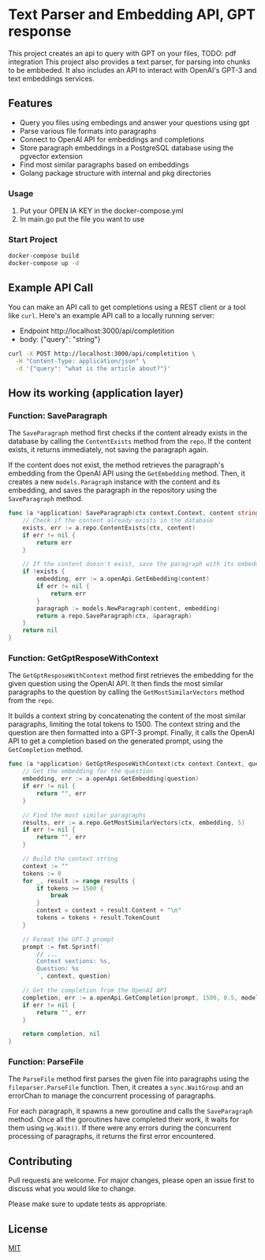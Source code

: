 # Text Parser and Embedding API, GPT response

This project creates an api to query with GPT on your files, TODO: pdf integration
This project also provides a text parser, for parsing into chunks to be embbeded.
It also includes an API to interact with OpenAI's GPT-3 and text embeddings services.

## Features

- Query you files using embedings and answer your questions using gpt
- Parse various file formats into paragraphs
- Connect to OpenAI API for embeddings and completions
- Store paragraph embeddings in a PostgreSQL database using the pgvector extension
- Find most similar paragraphs based on embeddings
- Golang package structure with internal and pkg directories

### Usage

1. Put your OPEN IA KEY in the docker-compose.yml
2. In main.go put the file you want to use

### Start Project

```bash
docker-compose build
docker-compose up -d
```

## Example API Call

You can make an API call to get completions using a REST client or a tool like `curl`. Here's an example API call to a locally running server:

- Endpoint http://localhost:3000/api/completition
- body: {"query": "string"}

```bash
curl -X POST http://localhost:3000/api/completition \
  -H "Content-Type: application/json" \
  -d '{"query": "what is the article about?"}'
```

## How its working (application layer)

### Function: SaveParagraph

The `SaveParagraph` method first checks if the content already exists in the database by calling the `ContentExists` method from the `repo`. If the content exists, it returns immediately, not saving the paragraph again.

If the content does not exist, the method retrieves the paragraph's embedding from the OpenAI API using the `GetEmbedding` method. Then, it creates a new `models.Paragraph` instance with the content and its embedding, and saves the paragraph in the repository using the `SaveParagraph` method.

```go
func (a *application) SaveParagraph(ctx context.Context, content string) error {
	// Check if the content already exists in the database
	exists, err := a.repo.ContentExists(ctx, content)
	if err != nil {
		return err
	}

	// If the content doesn't exist, save the paragraph with its embedding
	if !exists {
		embedding, err := a.openApi.GetEmbedding(content)
		if err != nil {
			return err
		}
		paragraph := models.NewParagraph(content, embedding)
		return a.repo.SaveParagraph(ctx, &paragraph)
	}
	return nil
}
```

### Function: GetGptResposeWithContext

The `GetGptResposeWithContext` method first retrieves the embedding for the given question using the OpenAI API. It then finds the most similar paragraphs to the question by calling the `GetMostSimilarVectors` method from the `repo`.

It builds a context string by concatenating the content of the most similar paragraphs, limiting the total tokens to 1500. The context string and the question are then formatted into a GPT-3 prompt. Finally, it calls the OpenAI API to get a completion based on the generated prompt, using the `GetCompletion` method.

```go
func (a *application) GetGptResposeWithContext(ctx context.Context, question string, model string) (string, error) {
	// Get the embedding for the question
	embedding, err := a.openApi.GetEmbedding(question)
	if err != nil {
		return "", err
	}

	// Find the most similar paragraphs
	results, err := a.repo.GetMostSimilarVectors(ctx, embedding, 5)
	if err != nil {
		return "", err
	}

	// Build the context string
	context := ""
	tokens := 0
	for _, result := range results {
		if tokens >= 1500 {
			break
		}
		context = context + result.Content + "\n"
		tokens = tokens + result.TokenCount
	}

	// Format the GPT-3 prompt
	prompt := fmt.Sprintf(`
		// ...
		Context sextions: %s,
		Question: %s
		`, context, question)

	// Get the completion from the OpenAI API
	completion, err := a.openApi.GetCompletion(prompt, 1500, 0.5, model)
	if err != nil {
		return "", err
	}

	return completion, nil
}
```

### Function: ParseFile

The `ParseFile` method first parses the given file into paragraphs using the `fileparser.ParseFile` function. Then, it creates a `sync.WaitGroup` and an errorChan to manage the concurrent processing of paragraphs.

For each paragraph, it spawns a new goroutine and calls the `SaveParagraph` method. Once all the goroutines have completed their work, it waits for them using `wg.Wait()`. If there were any errors during the concurrent processing of paragraphs, it returns the first error encountered.

## Contributing

Pull requests are welcome. For major changes, please open an issue first to discuss what you would like to change.

Please make sure to update tests as appropriate.

## License

[MIT](https://choosealicense.com/licenses/mit/)
